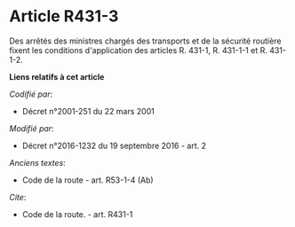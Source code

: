 # Article R431-3

Des arrêtés des ministres chargés des transports et de la sécurité routière fixent les conditions d'application des articles
R. 431-1, R. 431-1-1 et R. 431-1-2.

**Liens relatifs à cet article**

_Codifié par_:

  - Décret n°2001-251 du 22 mars 2001

_Modifié par_:

  - Décret n°2016-1232 du 19 septembre 2016 - art. 2

_Anciens textes_:

  - Code de la route - art. R53-1-4 (Ab)

_Cite_:

  - Code de la route. - art. R431-1
